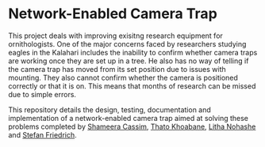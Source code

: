 # Network-Enabled Camera Trap
This project deals with improving exisitng research equipment for ornithologists. One of the major concerns faced by researchers studying eagles in the Kalahari includes the inability to confirm whether camera traps are working once they are set up in a tree. He also has no way of telling if the camera trap has moved from its set position due to issues with mounting. They also cannot confirm whether the camera is positioned correctly or that it is on. This means that months of research can be missed due to simple errors.

This repository details the design, testing, documentation and implementation of a network-enabled camera trap aimed at solving these problems completed by [Shameera Cassim](https://github.com/ShameeraC), [Thato Khoabane](https://github.com/kingtysen1969), [Litha Nohashe](https://github.com/lithanohasheUCT) and [Stefan Friedrich](https://github.com/stefanfriedric).
